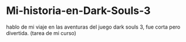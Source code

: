 # Mi-historia-en-Dark-Souls-3
hablo de mi viaje en las aventuras del juego dark souls 3, fue corta pero divertida. (tarea de mi curso)
